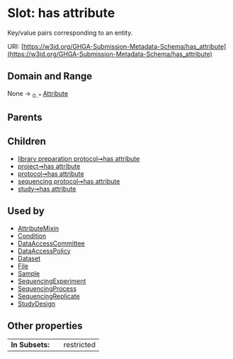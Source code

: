 
# Slot: has attribute


Key/value pairs corresponding to an entity.

URI: [https://w3id.org/GHGA-Submission-Metadata-Schema/has_attribute](https://w3id.org/GHGA-Submission-Metadata-Schema/has_attribute)


## Domain and Range

None &#8594;  <sub>0..\*</sub> [Attribute](Attribute.md)

## Parents


## Children

 *  [library preparation protocol➞has attribute](library_preparation_protocol_has_attribute.md)
 *  [project➞has attribute](project_has_attribute.md)
 *  [protocol➞has attribute](protocol_has_attribute.md)
 *  [sequencing protocol➞has attribute](sequencing_protocol_has_attribute.md)
 *  [study➞has attribute](study_has_attribute.md)

## Used by

 * [AttributeMixin](AttributeMixin.md)
 * [Condition](Condition.md)
 * [DataAccessCommittee](DataAccessCommittee.md)
 * [DataAccessPolicy](DataAccessPolicy.md)
 * [Dataset](Dataset.md)
 * [File](File.md)
 * [Sample](Sample.md)
 * [SequencingExperiment](SequencingExperiment.md)
 * [SequencingProcess](SequencingProcess.md)
 * [SequencingReplicate](SequencingReplicate.md)
 * [StudyDesign](StudyDesign.md)

## Other properties

|  |  |  |
| --- | --- | --- |
| **In Subsets:** | | restricted |

